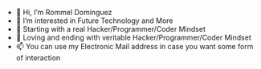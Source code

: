 - 👋 Hi, I’m Rommel Dominguez
- 👀 I’m interested in Future Technology and More
- 🌱 Starting with a real Hacker/Programmer/Coder Mindset
- 💞️ Loving and ending with veritable Hacker/Programmer/Coder Mindset
- 📫 You can use my Electronic Mail address in case you want some form of interaction

<!---
monkeydominicorobin/monkeydominicorobin is a ✨ special ✨ repository because its `README.md` (this file) appears on your GitHub profile.
You can click the Preview link to take a look at your changes.
--->
